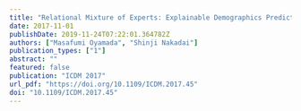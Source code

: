 ```yaml
---
title: "Relational Mixture of Experts: Explainable Demographics Prediction with Behavioral Data"
date: 2017-11-01
publishDate: 2019-11-24T07:22:01.364782Z
authors: ["Masafumi Oyamada", "Shinji Nakadai"]
publication_types: ["1"]
abstract: ""
featured: false
publication: "ICDM 2017"
url_pdf: "https://doi.org/10.1109/ICDM.2017.45"
doi: "10.1109/ICDM.2017.45"
---
```


